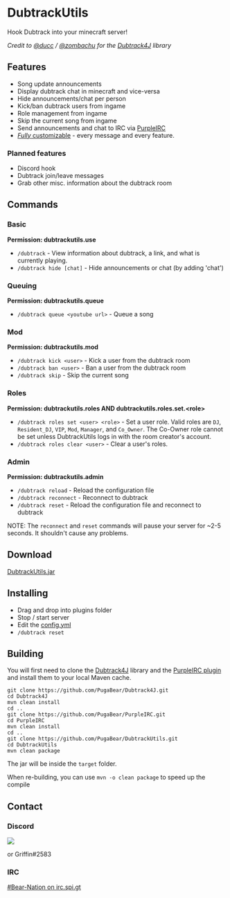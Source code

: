 # DubtrackUtils
Hook Dubtrack into your minecraft server!

*Credit to [@ducc](https://github.com/ducc) / [@zombachu](https://github.com/zombachu) for the [Dubtrack4J](https://github.com/PugaBear/Dubtrack4J) library*

## Features
- Song update announcements
- Display dubtrack chat in minecraft and vice-versa
- Hide announcements/chat per person
- Kick/ban dubtrack users from ingame
- Role management from ingame
- Skip the current song from ingame
- Send announcements and chat to IRC via [PurpleIRC](https://www.spigotmc.org/resources/purpleirc.2836/)
- [*Fully* customizable](https://github.com/PugaBear/DubtrackUtils/blob/master/src/main/resources/config.yml) - every message and every feature.

### Planned features
- Discord hook
- Dubtrack join/leave messages
- Grab other misc. information about the dubtrack room

## Commands
### Basic
**Permission: dubtrackutils.use**
- `/dubtrack` - View information about dubtrack, a link, and what is currently playing. 
- `/dubtrack hide [chat]` - Hide announcements or chat (by adding 'chat')
### Queuing
**Permission: dubtrackutils.queue**
- `/dubtrack queue <youtube url>` - Queue a song
### Mod
**Permission: dubtrackutils.mod**
- `/dubtrack kick <user>` - Kick a user from the dubtrack room
- `/dubtrack ban <user>` - Ban a user from the dubtrack room <!-- - `/dubtrack unban <user>` - Unban a user from the dubtrack room -->
- `/dubtrack skip` - Skip the current song
### Roles
**Permission: dubtrackutils.roles AND dubtrackutils.roles.set.\<role\>**
- `/dubtrack roles set <user> <role>` - Set a user role. Valid roles are `DJ`, `Resident_DJ`, `VIP`, `Mod`, `Manager`, and `Co_Owner`. The Co-Owner role cannot be set unless DubtrackUtils logs in with the room creator's account.
- `/dubtrack roles clear <user>` - Clear a user's roles.
### Admin
**Permission: dubtrackutils.admin**
- `/dubtrack reload` - Reload the configuration file 
- `/dubtrack reconnect` - Reconnect to dubtrack 
- `/dubtrack reset` - Reload the configuration file and reconnect to dubtrack 

NOTE: The `reconnect` and `reset` commands will pause your server for ~2-5 seconds. It shouldn't cause any problems.

## Download
[DubtrackUtils.jar](http://dl.bn-mc.net/?q=dubtrackutils)

## Installing
- Drag and drop into plugins folder
- Stop / start server
- Edit the [config.yml](https://github.com/PugaBear/DubtrackUtils/blob/master/src/main/resources/config.yml)
- `/dubtrack reset`

## Building
You will first need to clone the [Dubtrack4J](https://github.com/PugaBear/Dubtrack4J) library and the [PurpleIRC plugin](https://github.com/PugaBear/PurpleIRC) and install them to your local Maven cache.
```
git clone https://github.com/PugaBear/Dubtrack4J.git
cd Dubtrack4J
mvn clean install
cd ..
git clone https://github.com/PugaBear/PurpleIRC.git
cd PurpleIRC
mvn clean install
cd ..
git clone https://github.com/PugaBear/DubtrackUtils.git
cd DubtrackUtils
mvn clean package
```
The jar will be inside the `target` folder.

When re-building, you can use `mvn -o clean package` to speed up the compile
## Contact
### Discord
[<img src="https://discordapp.com/api/guilds/132680070480396288/widget.png?style=shield">](https://discord.gg/0jwsKTH4ATkkN8iB)

or Griffin#2583
### IRC
[#Bear-Nation on irc.spi.gt](http://irc.bn-mc.net)
